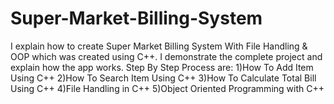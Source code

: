 # Super-Market-Billing-System
 I explain how to create Super Market Billing System With File Handling & OOP which was created using C++. 
  I demonstrate the complete project and explain how the app works.
  Step By Step Process are:
1)How To Add Item Using C++
2)How To  Search Item Using C++
3)How To Calculate Total Bill Using C++
4)File Handling in C++
5)Object Oriented Programming with C++
